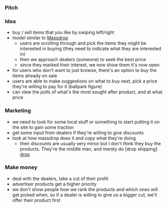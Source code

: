 ### Pitch


### Idea
- buy / sell items that you like by swiping left/right
- model similar to [Massdrop][massdrop]
	- users are scrolling through and pick the items they might be interested in buying (they need to indicate what they are interested in)
	- then we approach dealers (someone) to seek the best price  
	- since they marked their interest, we now show them it's now open
- for users who don't want to just browse, there's an option to buy the items already on sale
- users are able to make suggestions on what to buy next, pick a price they're willing to pay for it (ballpark figure)
- can view the polls of what's the most sought after product, and at what price 

### Marketing
- we need to look for some local stuff or something to start putting it on the site to gain some traction
- get some input from dealers if they're willing to give discounts
- look at how massdrop does it and copy what they're doing 
	- their discounts are usually very minor but I don't think they buy the products. They're the middle man, and merely do [drop shipping] [drop] 

### Make money 
- deal with the dealers, take a cut of their profit
- advertiser products get a higher priority 
- we don't show people how we rank the products and which ones will get picked when, so if a dealer is willing to give us a bigger cut, we'll offer their product first


[massdrop]: http://massdrop.com
[drop]: http://en.wikipedia.org/wiki/Drop_shipping